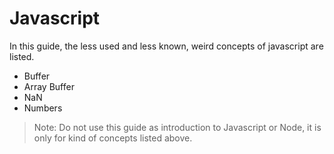 # Javascript

In this guide, the less used and less known, weird concepts of javascript are listed.

- Buffer
- Array Buffer
- NaN
- Numbers

> Note: Do not use this guide as introduction to Javascript or Node, it is only for kind of concepts listed above.
